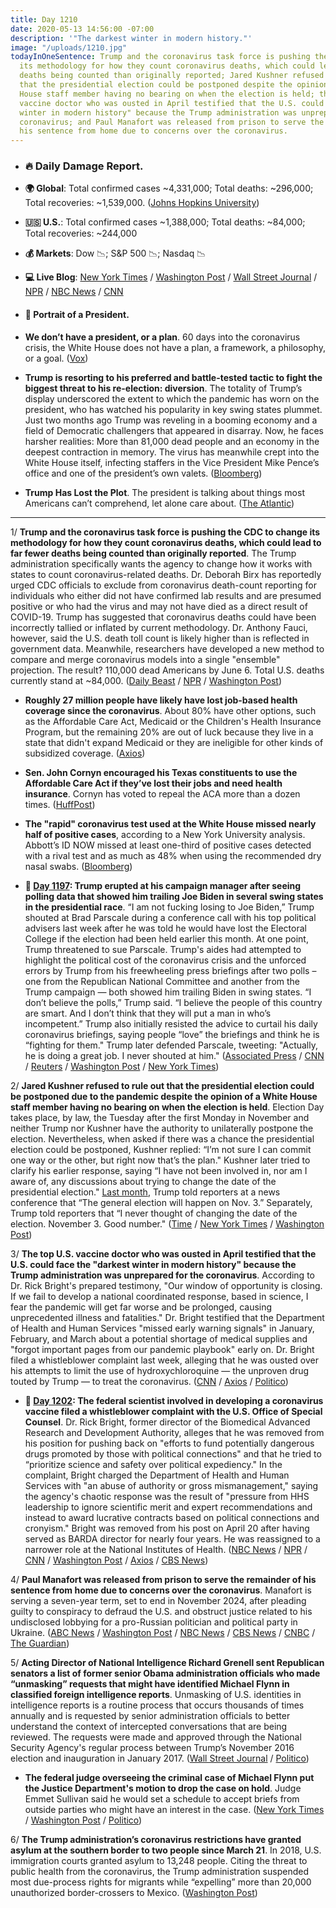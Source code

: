 ```yaml
---
title: Day 1210
date: 2020-05-13 14:56:00 -07:00
description: '"The darkest winter in modern history."'
image: "/uploads/1210.jpg"
todayInOneSentence: Trump and the coronavirus task force is pushing the CDC to change
  its methodology for how they count coronavirus deaths, which could lead to far fewer
  deaths being counted than originally reported; Jared Kushner refused to rule out
  that the presidential election could be postponed despite the opinion of a White
  House staff member having no bearing on when the election is held; the top U.S.
  vaccine doctor who was ousted in April testified that the U.S. could face the "darkest
  winter in modern history" because the Trump administration was unprepared for the
  coronavirus; and Paul Manafort was released from prison to serve the remainder of
  his sentence from home due to concerns over the coronavirus.
---
```


* ### 🔥 Daily Damage Report.

* **🌍 Global**: Total confirmed cases \~4,331,000; Total deaths: \~296,000; Total recoveries: \~1,539,000. ([Johns Hopkins University](https://coronavirus.jhu.edu/map.html))

* **🇺🇸 U.S.**: Total confirmed cases \~1,388,000; Total deaths: \~84,000; Total recoveries: \~244,000

* **💰 Markets**: Dow 📉; S&P 500 📉; Nasdaq 📉

* **💻 Live Blog**: [New York Times](https://www.nytimes.com/2020/05/13/us/coronavirus-cases-deaths.html) / [Washington Post](https://www.washingtonpost.com/nation/2020/05/13/coronavirus-update-us/?hpid=hp_hp-banner-main_virus-ticker-1245am%3Aprime-time%2Fpromo&itid=hp_hp-banner-main_virus-ticker-1245am%3Aprime-time%2Fpromo) / [Wall Street Journal](https://www.wsj.com/livecoverage/coronavirus-2020-05-13?mod=theme_coronavirus-ribbon) / [NPR](https://www.npr.org/sections/coronavirus-live-updates) / [NBC News](https://www.nbcnews.com/health/health-news/live-blog/2020-05-13-coronavirus-news-n1205916) / [CNN](https://www.cnn.com/us/live-news/us-coronavirus-update-05-13-20/index.html)

* #### 👑 Portrait of a President.

* **We don’t have a president, or a plan**. 60 days into the coronavirus crisis, the White House does not have a plan, a framework, a philosophy, or a goal. ([Vox](https://www.vox.com/2020/5/13/21255221/trump-coronavirus-plan-covid-reopening-lockdown-liberate))

* **Trump is resorting to his preferred and battle-tested tactic to fight the biggest threat to his re-election: diversion**. The totality of Trump’s display underscored the extent to which the pandemic has worn on the president, who has watched his popularity in key swing states plummet. Just two months ago Trump was reveling in a booming economy and a field of Democratic challengers that appeared in disarray. Now, he faces harsher realities: More than 81,000 dead people and an economy in the deepest contraction in memory. The virus has meanwhile crept into the White House itself, infecting staffers in the Vice President Mike Pence’s office and one of the president’s own valets. ([Bloomberg](https://www.bloomberg.com/news/articles/2020-05-13/trump-shows-frayed-nerves-with-pandemic-s-toll-climbing?srnd=premium&sref=MIBMEEoj))

* **Trump Has Lost the Plot**. The president is talking about things most Americans can’t comprehend, let alone care about. ([The Atlantic](https://www.theatlantic.com/ideas/archive/2020/05/trump-has-lost-plot/611548/))

---

1/ **Trump and the coronavirus task force is pushing the CDC to change its methodology for how they count coronavirus deaths, which could lead to far fewer deaths being counted than originally reported**. The Trump administration specifically wants the agency to change how it works with states to count coronavirus-related deaths. Dr. Deborah Birx has reportedly urged CDC officials to exclude from coronavirus death-count reporting for individuals who either did not have confirmed lab results and are presumed positive or who had the virus and may not have died as a direct result of COVID-19. Trump has suggested that coronavirus deaths could have been incorrectly tallied or inflated by current methodology. Dr. Anthony Fauci, however, said the U.S. death toll count is likely higher than is reflected in government data. Meanwhile, researchers have developed a new method to compare and merge coronavirus models into a single "ensemble" projection. The result? 110,000 dead Americans by June 6. Total U.S. deaths currently stand at \~84,000. ([Daily Beast](https://www.thedailybeast.com/team-trump-pushes-cdc-to-dial-down-covid-death-counts) / [NPR](https://www.npr.org/sections/health-shots/2020/05/13/855038708/combining-different-models-new-coronavirus-projection-shows-110-000-deaths-by-ju) / [Washington Post](https://www.washingtonpost.com/outlook/2020/05/13/trump-coronavirus-stats-china/))

* **Roughly 27 million people have likely have lost job-based health coverage since the coronavirus**. About 80% have other options, such as the Affordable Care Act, Medicaid or the Children's Health Insurance Program, but the remaining 20% are out of luck because they live in a state that didn't expand Medicaid or they are ineligible for other kinds of subsidized coverage. ([Axios](https://www.axios.com/coronavirus-27-million-lost-employer-health-insurance-c77fe46a-691d-49b3-9cd2-3ad6d19df159.html))

* **Sen. John Cornyn encouraged his Texas constituents to use the Affordable Care Act if they’ve lost their jobs and need health insurance**. Cornyn has voted to repeal the ACA more than a dozen times. ([HuffPost](https://www.huffpost.com/entry/john-cornyn-affordable-care-act-repeal_n_5eb99535c5b65e6c9a4d98d0))

* **The "rapid" coronavirus test used at the White House missed nearly half of positive cases**, according to a New York University analysis. Abbott’s ID NOW missed at least one-third of positive cases detected with a rival test and as much as 48% when using the recommended dry nasal swabs. ([Bloomberg](https://www.bloomberg.com/news/articles/2020-05-13/abbott-fast-test-missed-many-covid-cases-unreviewed-study-says))

* **📌 [Day 1197](https://whatthefuckjusthappenedtoday.com/2020/04/30/day-1197/#3-trump-erupted-at-his-campaign-mana): Trump erupted at his campaign manager after seeing polling data that showed him trailing Joe Biden in several swing states in the presidential race**. “I am not fucking losing to Joe Biden,” Trump shouted at Brad Parscale during a conference call with his top political advisers last week after he was told he would have lost the Electoral College if the election had been held earlier this month. At one point, Trump threatened to sue Parscale. Trump's aides had attempted to highlight the political cost of the coronavirus crisis and the unforced errors by Trump from his freewheeling press briefings after two polls – one from the Republican National Committee and another from the Trump campaign — both showed him trailing Biden in swing states. “I don’t believe the polls,” Trump said. “I believe the people of this country are smart. And I don’t think that they will put a man in who’s incompetent.” Trump also initially resisted the advice to curtail his daily coronavirus briefings, saying people “love” the briefings and think he is “fighting for them." Trump later defended Parscale, tweeting: "Actually, he is doing a great job. I never shouted at him." ([Associated Press](https://apnews.com/a7b3bde0888fdd84314c8502e23afbbc) / [CNN](https://www.cnn.com/2020/04/29/politics/donald-trump-brad-parscale-campaign-coronavirus/index.html) / [Reuters](https://www.reuters.com/article/us-usa-trump-election-exclusive-idUSKBN22C03K) / [Washington Post](https://www.washingtonpost.com/politics/trump-presented-with-grim-internal-polling-showing-him-losing-to-biden/2020/04/29/33544208-8a4e-11ea-9759-6d20ba0f2c0e_story.html) / [New York Times](https://www.nytimes.com/2020/04/29/us/politics/trump-campaign-reelection-polls.html))

2/ **Jared Kushner refused to rule out that the presidential election could be postponed due to the pandemic despite the opinion of a White House staff member having no bearing on when the election is held**. Election Day takes place, by law, the Tuesday after the first Monday in November and neither Trump nor Kushner have the authority to unilaterally postpone the election. Nevertheless, when asked if there was a chance the presidential election could be postponed, Kushner replied: “I’m not sure I can commit one way or the other, but right now that’s the plan." Kushner later tried to clarify his earlier response, saying “I have not been involved in, nor am I aware of, any discussions about trying to change the date of the presidential election." [Last month](https://edition.cnn.com/us/live-news/us-coronavirus-update-04-27-20/h_368e0d5a5d8f8771094d02a347f483e8),  Trump told reporters at a news conference that “The general election will happen on Nov. 3.” Separately, Trump told reporters that “I never thought of changing the date of the election. November 3. Good number." ([Time](https://time.com/5835342/jared-kushner-time-100-talks-highlights/) / [New York Times](https://www.nytimes.com/2020/05/12/us/politics/kushner-election-november.html) / [Washington Post](https://www.washingtonpost.com/nation/2020/05/13/jared-kushner-election-delay-coronavirus/))

3/ **The top U.S. vaccine doctor who was ousted in April testified that the U.S. could face the "darkest winter in modern history" because the Trump administration was unprepared for the coronavirus**. According to Dr. Rick Bright's prepared testimony, "Our window of opportunity is closing. If we fail to develop a national coordinated response, based in science, I fear the pandemic will get far worse and be prolonged, causing unprecedented illness and fatalities." Dr. Bright testified that the Department of Health and Human Services "missed early warning signals" in January, February, and March about a potential shortage of medical supplies and "forgot important pages from our pandemic playbook" early on. Dr. Bright filed a whistleblower complaint last week, alleging that he was ousted over his attempts to limit the use of hydroxychloroquine — the unproven drug touted by Trump — to treat the coronavirus. ([CNN](https://edition.cnn.com/2020/05/13/politics/rick-bright-testimony-congress/) / [Axios](https://www.axios.com/rick-bright-testimony-opening-statement-6817ae7a-5196-4357-b83c-d3ff96990efd.html) / [Politico](https://www.politico.com/news/2020/05/13/rick-bright-vaccine-chief-coronavirus-254127))

* **📌 [Day 1202](https://whatthefuckjusthappenedtoday.com/2020/05/05/day-1202/#8-the-federal-scientist-involved-in): The federal scientist involved in developing a coronavirus vaccine filed a whistleblower complaint with the U.S. Office of Special Counsel**. Dr. Rick Bright, former director of the Biomedical Advanced Research and Development Authority, alleges that he was removed from his position for pushing back on "efforts to fund potentially dangerous drugs promoted by those with political connections" and that he tried to “prioritize science and safety over political expediency." In the complaint, Bright charged the Department of Health and Human Services with "an abuse of authority or gross mismanagement," saying the agency's chaotic response was the result of "pressure from HHS leadership to ignore scientific merit and expert recommendations and instead to award lucrative contracts based on political connections and cronyism." Bright was removed from his post on April 20 after having served as BARDA director for nearly four years. He was reassigned to a narrower role at the National Institutes of Health. ([NBC News](https://www.nbcnews.com/politics/white-house/ousted-hhs-official-files-whistleblower-complaint-coronavirus-response-n1200681) / [NPR](https://www.npr.org/sections/coronavirus-live-updates/2020/05/05/850960344/rick-bright-former-top-vaccine-scientist-files-whistleblower-complaint) / [CNN](https://www.cnn.com/2020/05/05/politics/rick-bright-complaint/index.html) / [Washington Post](https://www.washingtonpost.com/health/2020/05/05/rick-bright-hydroxychloroquine-whistleblower-complaint/) / [Axios](https://www.axios.com/coronavirus-rick-bright-whistleblower-f48cc9c6-8e6e-4662-a127-03e51f323288.html) / [CBS News](https://www.cbsnews.com/news/ousted-hhs-vaccine-expert-rick-bright-files-whistleblower-complaint/))

4/ **Paul Manafort was released from prison to serve the remainder of his sentence from home due to concerns over the coronavirus**. Manafort is serving a seven-year term, set to end in November 2024, after pleading guilty to conspiracy to defraud the U.S. and obstruct justice related to his undisclosed lobbying for a pro-Russian politician and political party in Ukraine. ([ABC News](https://abcnews.go.com/Health/trump-campaign-chairman-paul-manafort-released-home-confinement/story?id=70642927) / [Washington Post](https://www.washingtonpost.com/national-security/paul-manafort-granted-home-confinement-due-to-coronavirus-fears/2020/05/13/7746835c-8320-11ea-ae26-989cfce1c7c7_story.html) / [NBC News](https://www.nbcnews.com/politics/donald-trump/paul-manafort-released-prison-home-confinement-amid-coronavirus-concerns-n1206026?cid=sm_npd_nn_tw_ma) / [CBS News](https://www.cbsnews.com/news/paul-manafort-released-prison-home-confinement-covid-19-coronavirus-concerns/) / [CNBC](https://www.cnbc.com/2020/05/13/coronavirus-ex-tump-campaign-boss-paul-manafort-released-from-prison.html) / [The Guardian](https://www.theguardian.com/us-news/2020/may/13/paul-manafort-released-prison-coronavirus))

5/ **Acting Director of National Intelligence Richard Grenell sent Republican senators a list of former senior Obama administration officials who made “unmasking” requests that might have identified Michael Flynn in classified foreign intelligence reports**. Unmasking of U.S. identities in intelligence reports is a routine process that occurs thousands of times annually and is requested by senior administration officials to better understand the context of intercepted conversations that are being reviewed. The requests were made and approved through the National Security Agency's regular process between Trump’s November 2016 election and inauguration in January 2017. ([Wall Street Journal](https://www.wsj.com/articles/more-than-one-dozen-obama-officials-may-have-requested-unmasking-that-revealed-michael-flynn-in-intelligence-reports-11589396531?mod=hp_lead_pos2) / [Politico](https://www.politico.com/news/2020/05/13/republican-senators-michael-flynn-254726))

* **The federal judge overseeing the criminal case of Michael Flynn put the Justice Department's motion to drop the case on hold**. Judge Emmet Sullivan said he would set a schedule to accept briefs from outside parties who might have an interest in the case. ([New York Times](https://www.nytimes.com/2020/05/12/us/politics/michael-flynn-charge-judge.html) / [Washington Post](https://www.washingtonpost.com/local/legal-issues/us-judge-puts-on-hold-justice-dept-move-to-dismiss-michael-flynns-guilty-plea-to-hear-outside-groups-challenges/2020/05/12/2fb4e356-949d-11ea-82b4-c8db161ff6e5_story.html) / [Politico](https://www.politico.com/news/2020/05/12/judge-slows-effort-drop-flynn-case-252725))

6/ **The Trump administration’s coronavirus restrictions have granted asylum at the southern border to two people since March 21**. In 2018, U.S. immigration courts granted asylum to 13,248 people. Citing the threat to public health from the coronavirus, the Trump administration suspended most due-process rights for migrants while “expelling” more than 20,000 unauthorized border-crossers to Mexico. ([Washington Post](https://www.washingtonpost.com/immigration/border-refuge-trump-records/2020/05/13/93ea9ed6-951c-11ea-8107-acde2f7a8d6e_story.html))